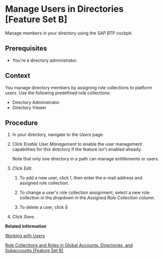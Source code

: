 <!-- loioff4d4a4caff94b0486b6427eaa8a0b91 -->

<link rel="stylesheet" type="text/css" href="../css/sap-icons.css"/>

# Manage Users in Directories \[Feature Set B\]

Manage members in your directory using the SAP BTP cockpit.



<a name="loioff4d4a4caff94b0486b6427eaa8a0b91__prereq_egz_33d_cqb"/>

## Prerequisites

-   You're a directory administrator.




## Context

You manage directory members by assigning role collections to platform users. Use the following predefined role collections:

-   Directory Administrator
-   Directory Viewer



## Procedure

1.  In your directory, navigate to the *Users* page.

2.  Click *Enable User Management* to enable the user management capabilities for this directory if the feature isn't enabled already.

    Note that only one directory in a path can manage entitlements or users.

3.  Click *Edit*.

    1.  To add a new user, click <span class="SAP-icons"></span>, then enter the e-mail address and assigned role collection.

    2.  To change a user's role collection assignment, select a new role collection in the dropdown in the *Assigned Role Collection* column.

    3.  To delete a user, click <span class="SAP-icons"></span>


4.  Click *Save*.


**Related Information**  


[Working with Users](working-with-users-2c91f88.md "In the SAP BTP cockpit, you can see the users of your global account or subaccount, user-related identity provider information, and their authorizations. In a user's overview, you can create and delete users, and assign role collections. You can also display an overview of the role collections, where you can drill down all the way to the role, and see the application that the role is belongs to.")

[Role Collections and Roles in Global Accounts, Directories, and Subaccounts \[Feature Set B\]](../10-concepts/role-collections-and-roles-in-global-accounts-directories-and-subaccounts-feature-set-b-0039cf0.md "In the cloud management tools feature set B, SAP BTP provides a set of role collections to set up administrator access to your global account and subaccounts.")

